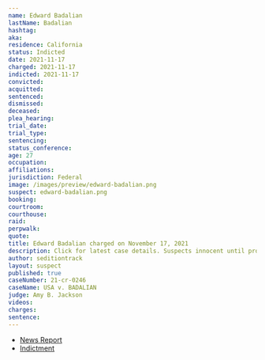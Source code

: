 ```yaml
---
name: Edward Badalian
lastName: Badalian
hashtag:
aka:
residence: California
status: Indicted
date: 2021-11-17
charged: 2021-11-17
indicted: 2021-11-17
convicted:
acquitted:
sentenced:
dismissed:
deceased:
plea_hearing:
trial_date:
trial_type:
sentencing:
status_conference:
age: 27
occupation:
affiliations:
jurisdiction: Federal
image: /images/preview/edward-badalian.png
suspect: edward-badalian.png
booking:
courtroom:
courthouse:
raid:
perpwalk:
quote:
title: Edward Badalian charged on November 17, 2021
description: Click for latest case details. Suspects innocent until proven guilty.
author: seditiontrack
layout: suspect
published: true
caseNumber: 21-cr-0246
caseName: USA v. BADALIAN
judge: Amy B. Jackson
videos:
charges:
sentence:
---
```

- [News Report](https://www.nbclosangeles.com/news/local/los-angeles-man-faces-conspiracy-charge-for-us-capitol-breach/2769387/)
- [Indictment](https://storage.courtlistener.com/recap/gov.uscourts.cacd.837671/gov.uscourts.cacd.837671.3.1_1.pdf)
